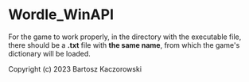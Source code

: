 # Wordle_WinAPI

For the game to work properly, in the directory with the executable file,
there should be a **.txt** file with **the same name**, from which the game's dictionary will be loaded.

Copyright (c) 2023 Bartosz Kaczorowski
